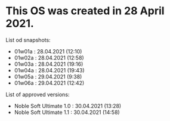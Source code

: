 # This OS was created in 28 April 2021.
List od snapshots:
- 01w01a : 28.04.2021 (12:10)
- 01w02a : 28.04.2021 (12:58)
- 01w03a : 28.04.2021 (19:16)
- 01w04a : 28.04.2021 (19:43)
- 01w05a : 29.04.2021 (9:38)
- 01w06a : 29.04.2021 (12:42)  
  
List of approved versions:
- Noble Soft Ultimate 1.0 : 30.04.2021 (13:28)
- Noble Soft Ultimate 1.1 : 30.04.2021 (14:58)

